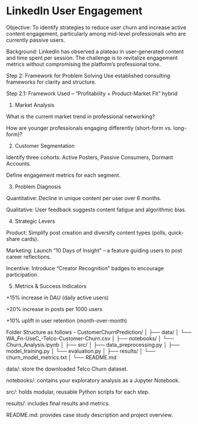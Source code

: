 # LinkedIn User Engagement
Objective:
To identify strategies to reduce user churn and increase active content engagement, particularly among mid-level professionals who are currently passive users.

Background:
LinkedIn has observed a plateau in user-generated content and time spent per session. The challenge is to revitalize engagement metrics without compromising the platform’s professional tone.

Step 2: Framework for Problem Solving
Use established consulting frameworks for clarity and structure.​

Step 2.1: Framework Used – “Profitability + Product-Market Fit” hybrid

1. Market Analysis

What is the current market trend in professional networking?

How are younger professionals engaging differently (short-form vs. long-form)?

2. Customer Segmentation

Identify three cohorts: Active Posters, Passive Consumers, Dormant Accounts.

Define engagement metrics for each segment.

3. Problem Diagnosis

Quantitative: Decline in unique content per user over 6 months.

Qualitative: User feedback suggests content fatigue and algorithmic bias.

4. Strategic Levers

Product: Simplify post creation and diversify content types (polls, quick-share cards).

Marketing: Launch “10 Days of Insight” – a feature guiding users to post career reflections.

Incentive: Introduce “Creator Recognition” badges to encourage participation.

5. Metrics & Success Indicators

+15% increase in DAU (daily active users)

+20% increase in posts per 1000 users

+10% uplift in user retention (month-over-month)

Folder Structure as follows - 
CustomerChurnPrediction/
│
├── data/
│   └── WA_Fn-UseC_-Telco-Customer-Churn.csv
│
├── notebooks/
│   └── Churn_Analysis.ipynb
│
├── src/
│   ├── data_preprocessing.py
│   ├── model_training.py
│   └── evaluation.py
│
├── results/
│   └── churn_model_metrics.txt
│
└── README.md

data/: store the downloaded Telco Churn dataset.

notebooks/: contains your exploratory analysis as a Jupyter Notebook.

src/: holds modular, reusable Python scripts for each step.

results/: includes final results and metrics.

README.md: provides case study description and project overview.

